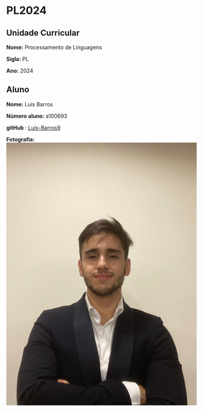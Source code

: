 # PL2024

## Unidade Curricular

**Nome:** Processamento         de          Linguagens

**Sigla:**  PL

**Ano:** 2024

## Aluno

**Nome:** Luís Barros

**Número aluno:** a100693

**gitHub** : [Luis-Barros9](https://github.com/Luis-Barros9)

**Fotografia:**
![Fotografia do aluno ](./eu.jpeg)